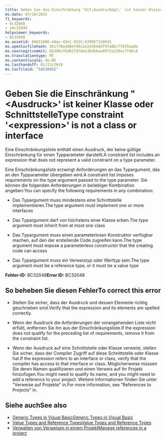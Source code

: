 ```yaml
---
title: Geben Sie die Einschränkung "&lt;Ausdruck&gt;' ist keiner Klasse oder Schnittstelle
ms.date: 07/20/2015
f1_keywords:
- bc32048
- vbc32048
helpviewer_keywords:
- BC32048
ms.assetid: 68811886-44ac-43e1-9315-b39857310033
ms.openlocfilehash: 561778edd8ef49c2e24304ddf97a86cf7bf8aa8e
ms.sourcegitcommit: 6b308cf6d627d78ee36dbbae8972a310ac7fd6c8
ms.translationtype: MT
ms.contentlocale: de-DE
ms.lasthandoff: 01/23/2019
ms.locfileid: "54538452"
---
```

# <a name="type-constraint-ltexpressiongt-is-not-a-class-or-interface"></a><span data-ttu-id="e5622-102">Geben Sie die Einschränkung "&lt;Ausdruck&gt;' ist keiner Klasse oder Schnittstelle</span><span class="sxs-lookup"><span data-stu-id="e5622-102">Type constraint '&lt;expression&gt;' is not a class or interface</span></span>
<span data-ttu-id="e5622-103">Eine Einschränkungsliste enthält einen Ausdruck, der keine gültige Einschränkung für einen Typparameter darstellt.</span><span class="sxs-lookup"><span data-stu-id="e5622-103">A constraint list includes an expression that does not represent a valid constraint on a type parameter.</span></span>  
  
 <span data-ttu-id="e5622-104">Eine Einschränkungsliste erzwingt Anforderungen an das Typargument, das an den Typparameter übergeben wird.</span><span class="sxs-lookup"><span data-stu-id="e5622-104">A constraint list imposes requirements on the type argument passed to the type parameter.</span></span> <span data-ttu-id="e5622-105">Sie können die folgenden Anforderungen in beliebiger Kombination angeben:</span><span class="sxs-lookup"><span data-stu-id="e5622-105">You can specify the following requirements in any combination:</span></span>  
  
-   <span data-ttu-id="e5622-106">Das Typargument muss mindestens eine Schnittstelle implementieren.</span><span class="sxs-lookup"><span data-stu-id="e5622-106">The type argument must implement one or more interfaces</span></span>  
  
-   <span data-ttu-id="e5622-107">Das Typargument darf von höchstens einer Klasse erben.</span><span class="sxs-lookup"><span data-stu-id="e5622-107">The type argument must inherit from at most one class</span></span>  
  
-   <span data-ttu-id="e5622-108">Das Typargument muss einen parameterlosen Konstruktor verfügbar machen, auf den der erstellende Code zugreifen kann.</span><span class="sxs-lookup"><span data-stu-id="e5622-108">The type argument must expose a parameterless constructor that the creating code can access</span></span>  
  
-   <span data-ttu-id="e5622-109">Das Typargument muss ein Verweistyp oder Werttyp sein.</span><span class="sxs-lookup"><span data-stu-id="e5622-109">The type argument must be a reference type, or it must be a value type</span></span>  
  
 <span data-ttu-id="e5622-110">**Fehler-ID:** BC32048</span><span class="sxs-lookup"><span data-stu-id="e5622-110">**Error ID:** BC32048</span></span>  
  
## <a name="to-correct-this-error"></a><span data-ttu-id="e5622-111">So beheben Sie diesen Fehler</span><span class="sxs-lookup"><span data-stu-id="e5622-111">To correct this error</span></span>  
  
-   <span data-ttu-id="e5622-112">Stellen Sie sicher, dass der Ausdruck und dessen Elemente richtig geschrieben sind.</span><span class="sxs-lookup"><span data-stu-id="e5622-112">Verify that the expression and its elements are spelled correctly.</span></span>  
  
-   <span data-ttu-id="e5622-113">Wenn der Ausdruck die Anforderungen der vorangehenden Liste nicht erfüllt, entfernen Sie ihn aus der Einschränkungsliste.</span><span class="sxs-lookup"><span data-stu-id="e5622-113">If the expression does not qualify for the preceding list of requirements, remove it from the constraint list.</span></span>  
  
-   <span data-ttu-id="e5622-114">Wenn der Ausdruck auf eine Schnittstelle oder Klasse verweist, stellen Sie sicher, dass der Compiler Zugriff auf diese Schnittstelle oder Klasse hat.</span><span class="sxs-lookup"><span data-stu-id="e5622-114">If the expression refers to an interface or class, verify that the compiler has access to that interface or class.</span></span> <span data-ttu-id="e5622-115">Möglicherweise müssen Sie deren Namen qualifizieren und einen Verweis auf Ihr Projekt hinzufügen.</span><span class="sxs-lookup"><span data-stu-id="e5622-115">You might need to qualify its name, and you might need to add a reference to your project.</span></span> <span data-ttu-id="e5622-116">Weitere Informationen finden Sie unter "Verweise auf Projekte" in.</span><span class="sxs-lookup"><span data-stu-id="e5622-116">For more information, see "References to Projects" in.</span></span>  
  
## <a name="see-also"></a><span data-ttu-id="e5622-117">Siehe auch</span><span class="sxs-lookup"><span data-stu-id="e5622-117">See also</span></span>

- [<span data-ttu-id="e5622-118">Generic Types in Visual Basic</span><span class="sxs-lookup"><span data-stu-id="e5622-118">Generic Types in Visual Basic</span></span>](../../visual-basic/programming-guide/language-features/data-types/generic-types.md)
- [<span data-ttu-id="e5622-119">Value Types and Reference Types</span><span class="sxs-lookup"><span data-stu-id="e5622-119">Value Types and Reference Types</span></span>](../../visual-basic/programming-guide/language-features/data-types/value-types-and-reference-types.md)
- [<span data-ttu-id="e5622-120">Verwalten von Verweisen in einem Projekt</span><span class="sxs-lookup"><span data-stu-id="e5622-120">Manage references in a project</span></span>](/visualstudio/ide/managing-references-in-a-project)
